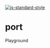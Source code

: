 [![js-standard-style](https://img.shields.io/badge/code%20style-standard-brightgreen.svg)](http://standardjs.com/)

# port
Playground
